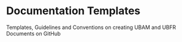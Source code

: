 # Documentation Templates
Templates, Guidelines and Conventions on creating UBAM and UBFR Documents on GitHub
